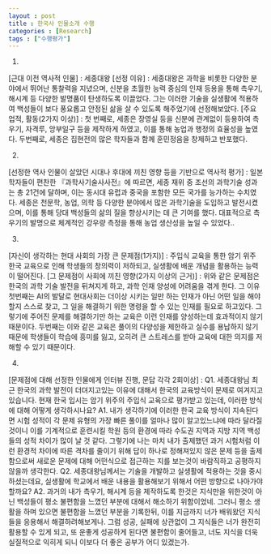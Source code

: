 ```yaml
---
layout : post
title : 한국사 인물소개 수행
categories : [Research]
tags : ["수행평가"]
---
```

1.
[근대 이전 역사적 인물] : 세종대왕
[선정 이유] : 
세종대왕은 과학을 비롯한 다양한 분야에서 뛰어난 통찰력을 지녔으며, 신분을 초월한 능력 중심의 인재 등용을 통해 측우기, 해시계 등 다양한 발명품이 탄생하도록 이끌었다. 그는 이러한 기술을 실생활에 적용하여 백성들이 보다 풍요롭고 안정된 삶을 살 수 있도록 해주었기에 선정해보았다.
[주요 업적, 활동(2가지 이상)] : 
첫 번째로, 세종은 장영실 등을 신분에 관계없이 등용하여 측우기, 자격루, 앙부일구 등을 제작하게 하였고, 이를 통해 농업과 행정의 효율성을 높였다. 두번째로, 세종은 집현전의 많은 학자들과 함께 훈민정음을 창제하고 반포했다.

2.
[선정한 역사 인물이 살았던 시대나 후대에 끼친 영향 등을 기반으로 역사적 평가] :
일본 학자들이 편찬한 『과학사기술사사전』에 따르면, 세종 재위 중 조선의 과학기술 성과는 총 21건에 달하며, 이는 동시대 유럽과 중국을 포함한 모든 국가를 능가하는 수치였다. 세종은 천문학, 농업, 의학 등 다양한 분야에서 많은 과학기술을 도입하고 발전시켰으며, 이를 통해 당대 백성들의 삶의 질을 향상시키는 데 큰 기여를 했다. 대표적으로 측우기의 발명으로 체계적인 강우량 측정을 통해 농업 생산성을 높일 수 있었다..

3.
[자신이 생각하는 현대 사회의 가장 큰 문제점(1가지)] : 
주입식 교육을 통한 암기 위주 한국 교육으로 인해 학생들의 창의력이 저하되고, 실생활에 배운 개념을 활용하는 능력이 떨어진다.
[그 문제점이 사회에 끼친 영향(2가지 이상의 근거)] : 
위와 같은 문제점은 한국의 과학 기술 발전을 뒤쳐지게 하고, 과학 인재 양성에 어려움을 겪게 한다. 그 이유 첫번째는 AI의 발달로 현대사회는 더이상 시키는 일만 하는 인재가 아닌 어떤 일을 해야할지 스스로 찾고, 그 일을 해결하기 위한 명령을 할 수 있는 인재를 필요로 하고있다. 그렇기에 주어진 문제를 해결하기만 하는 교육은 이런 인재를 양성하는데 효과적이지 않기 때문이다. 두번째는 이와 같은 교육은 풀이의 다양성을 제한하고 실수를 용납하지 않기 때문에 학생들이 학습에 흥미를 잃고, 오히려 큰 스트레스를 받아 교육에 대한 의지를 저해할 수 있기 때문이다.

4.
[문제점에 대해 선정한 인물에게 인터뷰 진행, 문답 각각 2회이상] : 
 Q1. 세종대왕님 최근 한국의 과학 발전이 더뎌지고있는 이유에 대해서 한국의 교육방식이 문제로 여겨지고 있습니다. 현재 한국 입시는 암기 위주의 주입식 교육으로 평가받고 있는데, 이러한 방식에 대해 어떻게 생각하시나요?
 A1. 내가 생각하기에 이러한 한국 교육 방식이 지속된다면 시험 성적이 각 문제 유형의 가장 빠른 풀이를 얼마나 많이 알고있느냐에 따라 달라질 것이니 이를 기계적으로 훈련시킬 학원 등의 환경에 따라 수도권 지역과 지방 지역 백성들의 성적 차이가 많이 날 것 같다. 그렇기에 나는 마치 내가 출제했던 과거 시험처럼 이런 환경적 차이에 따른 격차를 줄이기 위해 답이 하나로 정해져있지 않은 문제 등을 출제함으로써 새로운 문제에 대해 어떤식으로 접근하는 지를 보는것이 바람직하고 공평하지 않을까 생각한다.
Q2. 세종대왕님께서는 기술을 개발하고 실생활에 적용하는 것을 중시하셨는데요, 실생활에 학교에서 배운 내용을 활용해보기 위해서 어떤 방향으로 나아가야 할까요?
A2. 과거의 내가 측우기, 해시계 등을 제작하도록 한것은 지식만을 위한것이 아닌 백성들이 평소 불편함을 느꼈던 부분에 대해서 해소하기 위함이었네. 그러니 평소 생활을 하며 있으면 불편함을 느꼈던 부분을 기록한뒤, 이를 지금까지 너가 배워왔던 지식들을 응용해서 해결하려해보게나. 그럼 성공, 실패에 상관없이 그 지식들은 너가 완전히 활용할 수 있게 되고, 또 운좋게 성공하게 된다면 불편함이 줄어들고, 너도 지식을 더욱 실질적으로 익히게 되니 이보다 더 좋은 공부가 어디 있겠는가.